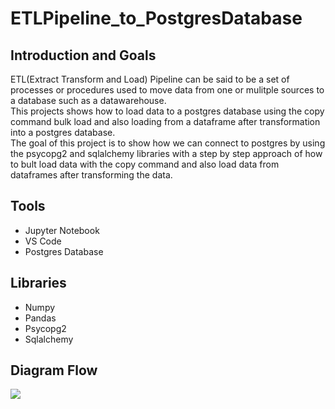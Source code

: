 # ETLPipeline_to_PostgresDatabase
## Introduction and Goals
ETL(Extract Transform and Load) Pipeline can be said to be a set of processes or procedures used to move data from one or mulitple sources to a database such as a datawarehouse.  
This projects shows how to load data to a postgres database using the copy command bulk load and also loading from a dataframe after transformation into a postgres database.  
The goal of this project is to show how we can connect to postgres by using the psycopg2 and sqlalchemy libraries with a step by step approach of how to bult load data with the copy command and also load data from dataframes after transforming the data.
## Tools
* Jupyter Notebook
* VS Code
* Postgres Database

## Libraries
* Numpy
* Pandas
* Psycopg2
* Sqlalchemy

## Diagram Flow
<img src="https://github.com/jaykay04/ETLPipeline_to_PostgresDatabase/blob/master/ETL%20_Postgres_Diagram.png">

